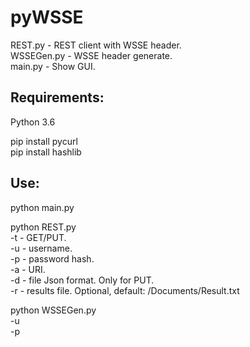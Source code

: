 # pyWSSE

REST.py - REST client with WSSE header.  
WSSEGen.py - WSSE header generate.  
main.py - Show GUI.  

## Requirements:

Python 3.6

pip install pycurl  
pip install hashlib

## Use:

python main.py

python REST.py  
-t - GET/PUT.  
-u - username.  
-p - password hash.  
-a - URI.  
-d - file Json format. Only for PUT.  
-r - results file. Optional, default: <USERPROFILE>/Documents/Result.txt

python WSSEGen.py  
-u <USER>  
-p <PASSWORD>  